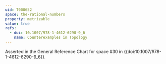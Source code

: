 ```yaml
---
uid: T000652
space: the-rational-numbers
property: metrizable
value: true
refs:
  - doi: 10.1007/978-1-4612-6290-9_6
    name: Counterexamples in Topology
---
```

Asserted in the General Reference Chart for space #30 in
{{doi:10.1007/978-1-4612-6290-9_6}}.
